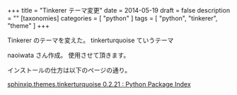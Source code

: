+++
title = "Tinkerer テーマ変更"
date = 2014-05-19
draft = false
description = ""
[taxonomies]
categories = [ "python" ]
tags = [ "python", "tinkerer", "theme" ]
+++

Tinkerer のテーマを変えた。 tinkerturquoise ていうテーマ

naoiwata さん作成。 使用させて頂きます。

インストールの仕方は以下のページの通り。

[sphinxjp.themes.tinkerturquoise 0.2.21 : Python Package Index](https://pypi.python.org/pypi/sphinxjp.themes.tinkerturquoise/0.2.21)

